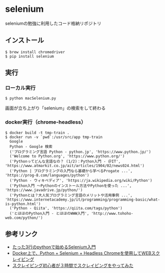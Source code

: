 # selenium
seleniumの勉強に利用したコード格納リポジトリ

## インストール
```shell script
$ brew install chromedriver
$ pip install selenium
```

## 実行
### ローカル実行

```shell script
$ python macSelenium.py 
```

画面が立ち上がり「selenium」の検索をして終わる

### docker実行（chrome-headless）

```shell script
$ docker build -t tmp-train .
$ docker run -v `pwd`:/usr/src/app tmp-train
  Google
  Python - Google 検索
  ('プログラミング言語 Python - python.jp', 'https://www.python.jp/')
  ('Welcome to Python.org', 'https://www.python.org/')
  ('Pythonってどんな言語なの？ (1/2)：Python入門 - ＠IT', 'https://www.atmarkit.co.jp/ait/articles/1904/02/news024.html')
  ('Python | プログラミングの入門なら基礎から学べるProgate ...', 'https://prog-8.com/languages/python')
  ('Python - ウィキペディア', 'https://ja.wikipedia.org/wiki/Python')
  ('Python入門 ～Pythonのインストール方法やPythonを使った ...', 'https://www.javadrive.jp/python/')
  ('Pythonとは？大人気プログラミング言語のメリットや活用事例 ...', 'https://www.internetacademy.jp/it/programming/programming-basic/what-is-python.html')
  ('Python - Qiita', 'https://qiita.com/tags/python')
  ('とほほのPython入門 - とほほのWWW入門', 'http://www.tohoho-web.com/python/')
```

## 参考リンク
- [たった3行のpythonで始めるSelenium入門](https://qiita.com/mastar_3104/items/0a1ce2bfa1d29287bc35)
- [Docker上で、Python + Selenium + Headless Chromeを使用してWEBスクレイピング](https://oliversi.com/2019/01/07/python-docker-selenium-chrome/)
- [スクレイピング初心者が３時間でスクレイピングをやってみた](https://qiita.com/yuji_sakurai/items/c3720c899593b7ab3ba8)
